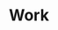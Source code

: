 ---
title: Work
layout: layouts/work-content.html
description: UX design and research case studies
collectionName: work
---
